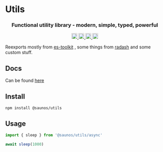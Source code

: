 # Utils

<div>
  <h3 align="center">
    Functional utility library - modern, simple, typed, powerful
  </h3>
</div>

<p align="center">
  <a href="https://bundlephobia.com/package/@saunos/utils">
    <img src="https://img.shields.io/bundlephobia/minzip/@saunos/utils?label=minzipped" alt="bundle size" height="18">
  </a>
  <a href="https://www.npmjs.com/package/@saunos/utils">
    <img src="https://img.shields.io/npm/dm/@saunos/utils.svg" alt="npm downloads" height="18">
  </a>
  <a href="https://www.npmjs.com/package/@saunos/utils">
    <img src="https://img.shields.io/npm/v/@saunos/utils.svg" alt="npm version" height="18">
  </a>
  <a href="https://github.com/rayepps/@saunos/utils">
    <img src="https://img.shields.io/npm/l/@saunos/utils.svg" alt="MIT license" height="18">
  </a>
</p>

Reexports mostly from
[es-toolkit](https://github.com/saunos/es-toolkit)
, some things from [radash](https://github.com/saunos/radash) and some custom stuff.


## Docs
Can be found [here](https://saunos.github.io/utils/)

## Install

```
npm install @saunos/utils
```

## Usage

```ts
import { sleep } from '@saunos/utils/async'

await sleep(1000)
```
